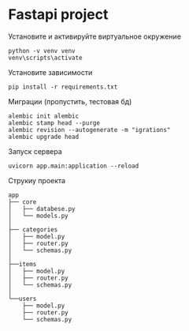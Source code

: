 # Fastapi project

Установите и активируйте виртуальное окружение
```
python -v venv venv
venv\scripts\activate
```

Установите зависимости
```
pip install -r requirements.txt
```
Миграции (пропустить, тестовая бд)
```
alembic init alembic
alembic stamp head --purge
alembic revision --autogenerate -m "igrations"
alembic upgrade head
```
Запуск сервера
``` 
uvicorn app.main:application --reload
```
Струкиу проекта
```
app
├── core
│   ├── databese.py
│   └── models.py
│
├── categories
│   ├── model.py
│   ├── router.py
│   └── schemas.py
│
├──items
│   ├── model.py
│   ├── router.py
│   └── schemas.py
│
└──users
    ├── model.py
    ├── router.py
    └── schemas.py

```
